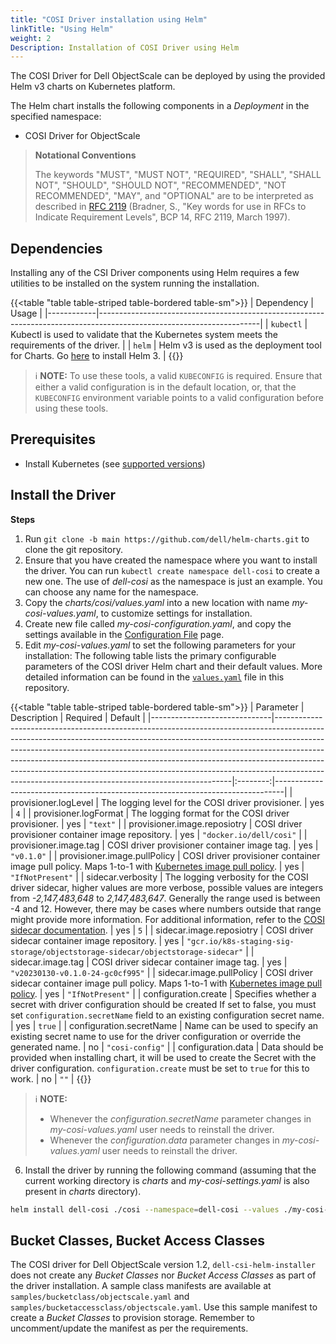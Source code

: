 ```yaml
---
title: "COSI Driver installation using Helm"
linkTitle: "Using Helm"
weight: 2
Description: Installation of COSI Driver using Helm
---
```


The COSI Driver for Dell ObjectScale can be deployed by using the provided Helm v3 charts on Kubernetes platform.

The Helm chart installs the following components in a _Deployment_ in the specified namespace:
- COSI Driver for ObjectScale

> **Notational Conventions**
>
> The keywords "MUST", "MUST NOT", "REQUIRED", "SHALL", "SHALL NOT", "SHOULD", "SHOULD NOT", "RECOMMENDED", "NOT RECOMMENDED", "MAY", and "OPTIONAL" are to be interpreted as described in [RFC 2119](http://tools.ietf.org/html/rfc2119) (Bradner, S., "Key words for use in RFCs to Indicate Requirement Levels", BCP 14, RFC 2119, March 1997).

## Dependencies

Installing any of the CSI Driver components using Helm requires a few utilities to be installed on the system running the installation.

{{<table "table table-striped table-bordered table-sm">}}
| Dependency | Usage                                                                                                                |
|------------|----------------------------------------------------------------------------------------------------------------------|
| `kubectl`  | Kubectl is used to validate that the Kubernetes system meets the requirements of the driver.                         |
| `helm`     | Helm v3 is used as the deployment tool for Charts. Go [here](https://helm.sh/docs/intro/install/) to install Helm 3. |
{{</table>}}

> ℹ️ **NOTE:**
> To use these tools, a valid `KUBECONFIG` is required. Ensure that either a valid configuration is in the default location, or, that the `KUBECONFIG` environment variable points to a valid configuration before using these tools.

## Prerequisites

- Install Kubernetes (see [supported versions](../../../cosidriver/#features-and-capabilities))

## Install the Driver

**Steps**
1. Run `git clone -b main https://github.com/dell/helm-charts.git` to clone the git repository.
2. Ensure that you have created the namespace where you want to install the driver. You can run `kubectl create namespace dell-cosi` to create a new one. The use of _dell-cosi_  as the namespace is just an example. You can choose any name for the namespace.
3. Copy the _charts/cosi/values.yaml_ into a new location with name _my-cosi-values.yaml_, to customize settings for installation.
4. Create new file called _my-cosi-configuration.yaml_, and copy the settings available in the [Configuration File](../configuration_file) page.
5. Edit *my-cosi-values.yaml* to set the following parameters for your installation:
   The following table lists the primary configurable parameters of the COSI driver Helm chart and their default values. More detailed information can be found in the [`values.yaml`](https://github.com/dell/helm-charts/blob/master/charts/cosi/values.yaml) file in this repository.

{{<table "table table-striped table-bordered table-sm">}}
   | Parameter                    | Description                                                                                                                                                                                                                                                                                                                                                                                                                                                             | Required | Default                                                                        |
   |------------------------------|-------------------------------------------------------------------------------------------------------------------------------------------------------------------------------------------------------------------------------------------------------------------------------------------------------------------------------------------------------------------------------------------------------------------------------------------------------------------------|:--------:|--------------------------------------------------------------------------------|
   | provisioner.logLevel         | The logging level for the COSI driver provisioner.                                                                                                                                                                                                                                                                                                                                                                                                                      |   yes    | `4`                                                                            |
   | provisioner.logFormat        | The logging format for the COSI driver provisioner.                                                                                                                                                                                                                                                                                                                                                                                                                     |   yes    | `"text"`                                                                       |
   | provisioner.image.reposiotry | COSI driver provisioner container image repository.                                                                                                                                                                                                                                                                                                                                                                                                                     |   yes    | `"docker.io/dell/cosi"`                                                        |
   | provisioner.image.tag        | COSI driver provisioner container image tag.                                                                                                                                                                                                                                                                                                                                                                                                                            |   yes    | `"v0.1.0"`                                                                     |
   | provisioner.image.pullPolicy | COSI driver provisioner container image pull policy. Maps 1-to-1 with [Kubernetes image pull policy](https://kubernetes.io/docs/concepts/containers/images/#image-pull-policy).                                                                                                                                                                                                                                                                                         |   yes    | `"IfNotPresent"`                                                               |
   | sidecar.verbosity            | The logging verbosity for the COSI driver sidecar, higher values are more verbose, possible values are integers from _-2,147,483,648_ to _2,147,483,647_. Generally the range used is between -4 and 12. However, there may be cases where numbers outside that range might provide more information. For additional information, refer to the [COSI sidecar documentation](https://github.com/kubernetes-sigs/container-object-storage-interface-provisioner-sidecar). |   yes    | `5`                                                                            |
   | sidecar.image.reposiotry     | COSI driver sidecar container image repository.                                                                                                                                                                                                                                                                                                                                                                                                                         |   yes    | `"gcr.io/k8s-staging-sig-storage/objectstorage-sidecar/objectstorage-sidecar"` |
   | sidecar.image.tag            | COSI driver sidecar container image tag.                                                                                                                                                                                                                                                                                                                                                                                                                                |   yes    | `"v20230130-v0.1.0-24-gc0cf995"`                                               |
   | sidecar.image.pullPolicy     | COSI driver sidecar container image pull policy. Maps 1-to-1 with [Kubernetes image pull policy](https://kubernetes.io/docs/concepts/containers/images/#image-pull-policy).                                                                                                                                                                                                                                                                                             |   yes    | `"IfNotPresent"`                                                               |
   | configuration.create         | Specifies whether a secret with driver configuration should be created If set to false, you must set `configuration.secretName` field to an existing configuration secret name.                                                                                                                                                                                                                                                                                         |   yes    | `true`                                                                         |
   | configuration.secretName     | Name can be used to specify an existing secret name to use for the driver configuration or override the generated name.                                                                                                                                                                                                                                                                                                                                                 |    no    | `"cosi-config"`                                                                |
   | configuration.data           | Data should be provided when installing chart, it will be used to create the Secret with the driver configuration. `configuration.create` must be set to `true` for this to work.                                                                                                                                                                                                                                                                                       |    no    | `""`                                                                           |
{{</table>}}

> ℹ️ **NOTE:**
> - Whenever the *configuration.secretName* parameter changes in *my-cosi-values.yaml* user needs to reinstall the driver.
> - Whenever the *configuration.data* parameter changes in *my-cosi-values.yaml* user needs to reinstall the driver.

6. Install the driver by running the following command (assuming that the current working directory is _charts_ and _my-cosi-settings.yaml_ is also present in _charts_ directory).

```bash
helm install dell-cosi ./cosi --namespace=dell-cosi --values ./my-cosi-values.yaml --set-file configuration.data=./my-cosi-configuration.yaml
```

## Bucket Classes, Bucket Access Classes

The COSI driver for Dell ObjectScale version 1.2, `dell-csi-helm-installer` does not create any _Bucket Classes_ nor _Bucket Access Classes_ as part of the driver installation. A sample class manifests are available at `samples/bucketclass/objectscale.yaml` and `samples/bucketaccessclass/objectscale.yaml`. Use this sample manifest to create a _Bucket Classes_ to provision storage. Remember to uncomment/update the manifest as per the requirements.
